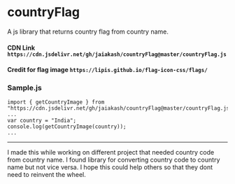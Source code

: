 # countryFlag
A js library that returns country flag from country name.

#### CDN Link ```https://cdn.jsdelivr.net/gh/jaiakash/countryFlag@master/countryFlag.js```
#### Credit for flag image ```https://lipis.github.io/flag-icon-css/flags/```

### Sample.js
```
import { getCountryImage } from "https://cdn.jsdelivr.net/gh/jaiakash/countryFlag@master/countryFlag.js"
...
var country = "India";
console.log(getCountryImage(country));
...
```
---

I made this while working on different project that needed country code from country name. I found library for converting country code to country name but not vice versa. I hope this could help others so that they dont need to reinvent the wheel.
